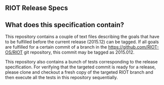 RIOT Release Specs
------------------

## What does this specification contain?

This repository contains a couple of text files describing the goals that have
to be fulfilled before the current release (2015.12) can be tagged.
If all goals are fulfilled for a certain commit of a branch in the
https://github.com/RIOT-OS/RIOT git repository, this commit may be tagged as
2015.012.

This repository also contains a bunch of tests corresponding to the release
specification. For verifying that the targeted commit is ready for a release,
please clone and checkout a fresh copy of the targeted RIOT branch and then
execute all the tests in this repository sequentially.
